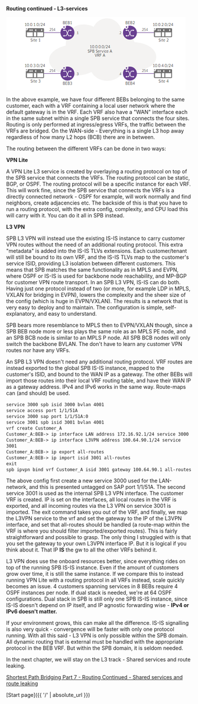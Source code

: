 **Routing continued - L3-services**

![L3-service](/L3-service.png)

In the above example, we have four different BEBs belonging to the same customer, each with a VRF containing a local user network where the default gateway is in the VRF. Each VRF also have a "WAN" interface each in the same subnet within a single SPB service that connects the four sites. Routing is only performed at ingress/egress VRFs, the traffic between the VRFs are bridged. On the WAN-side - Everything is a single L3 hop away regardless of how many L2 hops (BCB) there are in between.

The routing between the different VRFs can be done in two ways:

**VPN Lite**

A VPN Lite L3 service is created by overlaying a routing protocol on top of the SPB service that connects the VRFs. The routing protocol can be static, BGP, or OSPF. The routing protocol will be a specific instance for each VRF. This will work fine, since the SPB service that connects the VRFs is a directly connected network - OSPF for example, will work normally and find neighbors, create adjacencies etc. The backside of this is that you have to run a routing protocol, with the extra config, complexity, and CPU load this will carry with it. You can do it all in SPB instead.

**L3 VPN**

SPB L3 VPN will instead use the existing IS-IS instance to carry customer VPN routes without the need of an additional routing protocol. This extra "metadata" is added into the IS-IS TLVs extensions. Each customer/tenant will still be bound to its own VRF, and the IS-IS TLVs map to the customer's service ISID, providing L3 isolation between different customers. This means that SPB matches the same functionality as in MPLS and EVPN, where OSPF or IS-IS is used for backbone node reachability, and  MP-BGP for customer VPN route transport. In an SPB L3 VPN, IS-IS can do both. Having just one protocol instead of two (or more, for example LDP in MPLS, VXLAN for bridging in EVPN), lowers the complexity and the sheer size of the config (which is huge in EVPN/VXLAN). The results is a network that is very easy to deploy and to maintain. The configuration is simple, self-explanatory, and easy to understand.

SPB bears more resemblance to MPLS then to EVPN/VXLAN though, since a SPB BEB node more or less plays the same role as an MPLS PE node, and an SPB BCB node is similar to an MPLS P node. All SPB BCB nodes will only switch the backbone BVLAN. The don't have to learn any customer VPN routes nor have any VRFs.

An SPB L3 VPN doesn't need any additional routing protocol. VRF routes are instead exported to the global SPB IS-IS instance, mapped to the customer's ISID, and bound to the WAN IP as a gateway. The other BEBs will import those routes into their local VRF routing table, and have their WAN IP as a gateway address. IPv4 and IPv6 works in the same way. Route-maps can (and should) be used.

```
service 3000 spb isid 3000 bvlan 4001 
service access port 1/1/51A 
service 3000 sap port 1/1/51A:0
service 3001 spb isid 3001 bvlan 4001
vrf create Customer_A
Customer_A:BEB-> ip interface LAN address 172.16.92.1/24 service 3000
Customer_A:BEB-> ip interface L3VPN address 100.64.90.1/24 service 3001
Customer_A:BEB-> ip export all-routes
Customer_A:BEB-> ip import isid 3001 all-routes
exit
spb ipvpn bind vrf Customer_A isid 3001 gateway 100.64.90.1 all-routes
```

The above config first create a new service 3000 used for the LAN-network, and this is presented untagged on SAP port 1/1/51A. The second service 3001 is used as the internal SPB L3 VPN interface. The customer VRF is created. IP is set on the interfaces, all local routes in the VRF is exported, and all incoming routes via the L3 VPN on service 3001 is imported. The exit command takes you out of the VRF, and finally, we map the L3VPN service to the vrf and set the gateway to the IP of the L3VPN interface, and set that all-routes should be handled (a route-map within the VRF is where you should filter imported/exported routes). This is fairly straightforward and possible to grasp. The only thing I struggled with is that you set the gateway to your own L3VPN interface IP. But it is logical if you think about it. That IP __IS__ the gw to all the other VRFs behind it.

L3 VPN does use the onboard resources better, since everything rides on top of the running SPB IS-IS instance. Even if the amount of customers grow over time, it is still the same instance. If we compare this to instead running VPN Lite with a routing protocol in all VRFs instead, scale quickly becomes an issue. 4 customers spanning services in 8 BEBs require 4 OSPF instances per node. If dual stack is needed, we're at 64 OSPF configurations. Dual stack in SPB is still only one SPB IS-IS instance, since IS-IS doesn't depend on IP itself, and IP agnostic forwarding wise - __IPv4 or IPv6 doesn't matter.__ 

If your environment grows, this can make all the difference. IS-IS signalling is also very quick - convergence will be faster with only one protocol running. With all this said - L3 VPN is only possible within the SPB domain. All dynamic routing that is external must be handled with the appropriate protocol in the BEB VRF. But within the SPB domain, it is seldom needed.

In the next chapter, we will stay on the L3 track -  Shared services and route leaking.

[Shortest Path Bridging Part 7 - Routing Continued - Shared services and route leaking](https://networkundertaker.com/2023/04/15/Shortest-Path-Bridging-part-7.html)

[Start page]({{ '/' | absolute_url }})
